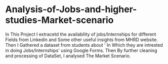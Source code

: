 # Analysis-of-Jobs-and-higher-studies-Market-scenario

In This Project I extracetd the availability of  jobs/Internships for different Fields  from Linkedin and Some other useful insights  from MHRD website.
Then I Gathered a dataset from students about ' In Which they are intrested in doing Jobs/Internships' using Google Forms.
Then By further cleaning and processing of DataSet, I analysed The Market Scenario.
